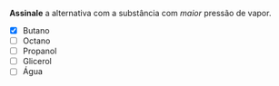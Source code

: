 **Assinale** a alternativa com a substância com *maior* pressão de vapor.

- [x] Butano
- [ ] Octano   
- [ ] Propanol 
- [ ] Glicerol   
- [ ] Água  
